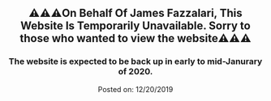 <h2 style="text-align: center;">
⚠️⚠️⚠️On Behalf Of James Fazzalari, This Website Is Temporarily Unavailable. Sorry to those who wanted to view the website⚠️⚠️⚠️</h2>
<h3 style="text-align: center;">
The website is expected to be back up in early to mid-Janurary of 2020.</h3>
<div style="text-align: center;">
Posted on: 12/20/2019</div>
